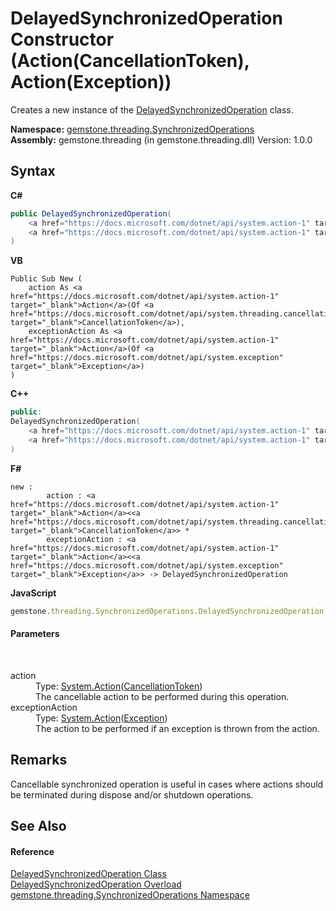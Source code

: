 # DelayedSynchronizedOperation Constructor (Action(CancellationToken), Action(Exception))
 

Creates a new instance of the <a href="28e0b57f-adc8-4eea-1418-a1cc460308e6">DelayedSynchronizedOperation</a> class.

**Namespace:**&nbsp;<a href="1f40f322-ebc7-b97d-11c0-ccf540bd3b46">gemstone.threading.SynchronizedOperations</a><br />**Assembly:**&nbsp;gemstone.threading (in gemstone.threading.dll) Version: 1.0.0

## Syntax

**C#**<br />
``` C#
public DelayedSynchronizedOperation(
	<a href="https://docs.microsoft.com/dotnet/api/system.action-1" target="_blank">Action</a><<a href="https://docs.microsoft.com/dotnet/api/system.threading.cancellationtoken" target="_blank">CancellationToken</a>> action,
	<a href="https://docs.microsoft.com/dotnet/api/system.action-1" target="_blank">Action</a><<a href="https://docs.microsoft.com/dotnet/api/system.exception" target="_blank">Exception</a>> exceptionAction
)
```

**VB**<br />
``` VB
Public Sub New ( 
	action As <a href="https://docs.microsoft.com/dotnet/api/system.action-1" target="_blank">Action</a>(Of <a href="https://docs.microsoft.com/dotnet/api/system.threading.cancellationtoken" target="_blank">CancellationToken</a>),
	exceptionAction As <a href="https://docs.microsoft.com/dotnet/api/system.action-1" target="_blank">Action</a>(Of <a href="https://docs.microsoft.com/dotnet/api/system.exception" target="_blank">Exception</a>)
)
```

**C++**<br />
``` C++
public:
DelayedSynchronizedOperation(
	<a href="https://docs.microsoft.com/dotnet/api/system.action-1" target="_blank">Action</a><<a href="https://docs.microsoft.com/dotnet/api/system.threading.cancellationtoken" target="_blank">CancellationToken</a>>^ action, 
	<a href="https://docs.microsoft.com/dotnet/api/system.action-1" target="_blank">Action</a><<a href="https://docs.microsoft.com/dotnet/api/system.exception" target="_blank">Exception</a>^>^ exceptionAction
)
```

**F#**<br />
``` F#
new : 
        action : <a href="https://docs.microsoft.com/dotnet/api/system.action-1" target="_blank">Action</a><<a href="https://docs.microsoft.com/dotnet/api/system.threading.cancellationtoken" target="_blank">CancellationToken</a>> * 
        exceptionAction : <a href="https://docs.microsoft.com/dotnet/api/system.action-1" target="_blank">Action</a><<a href="https://docs.microsoft.com/dotnet/api/system.exception" target="_blank">Exception</a>> -> DelayedSynchronizedOperation
```

**JavaScript**<br />
``` JavaScript
gemstone.threading.SynchronizedOperations.DelayedSynchronizedOperation = function(action, exceptionAction);
```


#### Parameters
&nbsp;<dl><dt>action</dt><dd>Type: <a href="https://docs.microsoft.com/dotnet/api/system.action-1" target="_blank">System.Action</a>(<a href="https://docs.microsoft.com/dotnet/api/system.threading.cancellationtoken" target="_blank">CancellationToken</a>)<br />The cancellable action to be performed during this operation.</dd><dt>exceptionAction</dt><dd>Type: <a href="https://docs.microsoft.com/dotnet/api/system.action-1" target="_blank">System.Action</a>(<a href="https://docs.microsoft.com/dotnet/api/system.exception" target="_blank">Exception</a>)<br />The action to be performed if an exception is thrown from the action.</dd></dl>

## Remarks
Cancellable synchronized operation is useful in cases where actions should be terminated during dispose and/or shutdown operations.

## See Also


#### Reference
<a href="28e0b57f-adc8-4eea-1418-a1cc460308e6">DelayedSynchronizedOperation Class</a><br /><a href="db71dca2-fb72-0320-cb18-7ae89f4b9650">DelayedSynchronizedOperation Overload</a><br /><a href="1f40f322-ebc7-b97d-11c0-ccf540bd3b46">gemstone.threading.SynchronizedOperations Namespace</a><br />